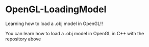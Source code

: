# OpenGL-LoadingModel
Learning how to load a .obj model in OpenGL!!

You can learn how to load a .obj model in OpenGL in C++ with the repository above 

